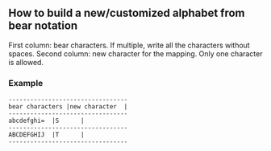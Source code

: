 ## How to build a new/customized alphabet from bear notation

First column: bear characters. If multiple, write all the characters without spaces.
Second column: new character for the mapping. Only one character is allowed.

### Example
```
---------------------------------
bear characters |new character	|
---------------------------------
abcdefghi=	|S		|
---------------------------------
ABCDEFGHIJ	|T		|
---------------------------------
```
